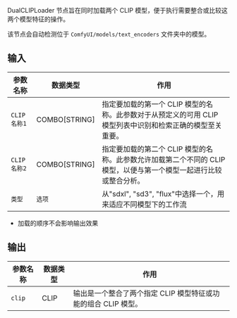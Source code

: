 DualCLIPLoader 节点旨在同时加载两个 CLIP 模型，便于执行需要整合或比较这两个模型特征的操作。

该节点会自动检测位于 `ComfyUI/models/text_encoders` 文件夹中的模型。

## 输入

| 参数名称      | 数据类型          | 作用                                                         |
| ------------ | --------------- | ------------------------------------------------------------ |
| `CLIP名称1` | COMBO[STRING] | 指定要加载的第一个 CLIP 模型的名称。此参数对于从预定义的可用 CLIP 模型列表中识别和检索正确的模型至关重要。 |
| `CLIP名称2` | COMBO[STRING] | 指定要加载的第二个 CLIP 模型的名称。此参数允许加载第二个不同的 CLIP 模型，以便与第一个模型一起进行比较或整合分析。 |
| `类型`       | `选项`           |  从"sdxl", "sd3", "flux"中选择一个，用来适应不同模型下的工作流 |

* 加载的顺序不会影响输出效果

## 输出

| 参数名称 | 数据类型 | 作用                                       |
| -------- | -------- | ------------------------------------------ |
| `clip`   | CLIP     | 输出是一个整合了两个指定 CLIP 模型特征或功能的组合 CLIP 模型。 |

